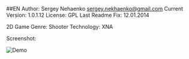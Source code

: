 ##EN
	Author: Sergey Nehaenko <sergey.nekhaenko@gmail.com>
	Current Version: 1.0.1.12
	License: GPL
	Last Readme Fix: 12.01.2014

2D Game
Genre: Shooter
Technology: XNA

Screenshot:

![Demo](http://static.archeinfo.ru/git/2dscreenshot.png)
